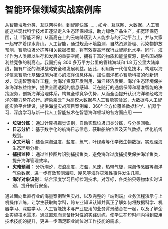 # 智能环保领域实战案例库
从智能垃圾分类、互联网种树、到智能快递 …… 如今，互联网、大数据、人工智能这些现代科学技术正逐渐走入生态环保领域，助力绿色产品生产，拓宽环保范围，让『智能环保』从高高在上的云端降落到人人能参与的行动平台上，并与大家一起守护着绿水青山。人工智能，通过规范环境监测、自然资源管理、污染物排放预测、智能垃圾分拣等相关数据模型，将有效提高环保行业智能化水平。同时，海洋作为人类赖以生存和发展的重要空间，拥有丰富的物质和能量资源，是各国战略利益竞争的制高点。我国拥有 300 多万平方公里的管辖海域和 1.8 万公里大陆岸线，拥有广泛的海洋战略安全和发展利益。因此，利用新一代信息技术，构建以海洋信息智能化基础设施为核心的海洋信息体系，加快海洋核心智能科技的创新研发，实施智慧海洋工程，为海洋资源开发利用、海洋经济发展、海洋生态环境保护和海洋权益维护，提供全面透彻的信息感知、泛在随行的通信保障和精准智能的决策服务，创新海洋治理体系，构筑全球竞争优势，从而全面提升认识海洋和经略海洋的能力势在必行。跨象乘云™ 为高校大数据与人工智能实验室，大数据与人工智能实验平台建设，提供海量实战项目案例库，360° 全方位覆盖数据科学、机器学习、深度学习与新一代人工智能技术在智慧海洋领域的各方面应用 ——

- **垃圾分拣：** 通过计算机视觉识别，自动实现垃圾归类分拣，与分类回收。
- **日志分析：** 基于数字化的航海日志信息，获取船舶位置及天气数据，优化航线规划。
- **水文环境：** 结合深海温度，盐度，氧气，叶绿素等化学微生物数据，实现深海生态环境分析。
- **捕捞监控：** 通过监控图片识别捕捞鱼类，避免海洋过度捕捞受保护海洋鱼类，提升海洋管理效率。
- **灾难预测：** 分析潮汐，海浪高度，海温，风速，热带气旋，深海传感器等海洋气象数据，进一步有效预测海啸、飓风等海洋灾难性事件发生几率。
- **海洋对象识别：** 结合深度学习目标检测技术，对浮标，各类船只等物体实时识别，提升航行安全。

通过面向垂直行业的海量案例聚焦实战，以及完整的『端到端』业务流程演示与上机操作训练，让学生获取跨学科，跨专业知识认知并真正了解如何将数据科学、机器学习、深度学习、人工智能技术与产业应用的业务背景结合在一起，以及了解企业实施技术需求。通过直观而具备针对性的实践训练，使学生在短时间内得到应用技术技能的提升，更进一步满足职业岗位对工作技能的需求。

